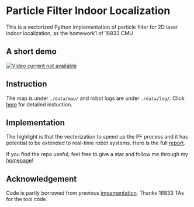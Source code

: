 # Particle Filter Indoor Localization
This is a vectorized Python implementation of particle filter for 2D laser indoor localization, as the homework1 of 16833 CMU

## A short demo
[![Video current not available](https://img.youtube.com/vi/gm6UfHGYLe8/0.jpg)](https://www.youtube.com/watch?v=gm6UfHGYLe8)

## Instruction
The map is under `./data/map/` and robot logs are under `./data/log/`. Click [here](./docs/HW1SLAM.pdf) for detailed instuction.


## Implementation
The highlight is that the vecterization to speed up the PF process and it has potential to be extended to real-time robot systems. Here is the full [report](./docs/hw.pdf). 

If you find the repo useful, feel free to give a star and follow me through my [homepage](https://hanjianghu.net/)!

## Acknowledgement
Code is partly borrowed from previous [impementation](https://github.com/ivanwong9290/CMU_16833_SLAM). Thanks 16833 TAs for the tool code.
